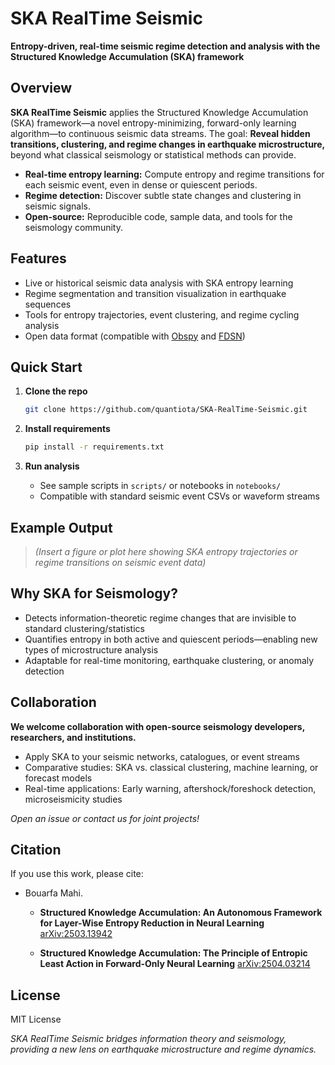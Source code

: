 # SKA RealTime Seismic

**Entropy-driven, real-time seismic regime detection and analysis with the Structured Knowledge Accumulation (SKA) framework**


## Overview

**SKA RealTime Seismic** applies the Structured Knowledge Accumulation (SKA) framework—a novel entropy-minimizing, forward-only learning algorithm—to continuous seismic data streams.
The goal: **Reveal hidden transitions, clustering, and regime changes in earthquake microstructure,** beyond what classical seismology or statistical methods can provide.

* **Real-time entropy learning:** Compute entropy and regime transitions for each seismic event, even in dense or quiescent periods.
* **Regime detection:** Discover subtle state changes and clustering in seismic signals.
* **Open-source:** Reproducible code, sample data, and tools for the seismology community.



## Features

* Live or historical seismic data analysis with SKA entropy learning
* Regime segmentation and transition visualization in earthquake sequences
* Tools for entropy trajectories, event clustering, and regime cycling analysis
* Open data format (compatible with [Obspy](https://github.com/obspy/obspy) and [FDSN](https://www.fdsn.org/))



## Quick Start

1. **Clone the repo**

   ```bash
   git clone https://github.com/quantiota/SKA-RealTime-Seismic.git
   ```
2. **Install requirements**

   ```bash
   pip install -r requirements.txt
   ```
3. **Run analysis**

   * See sample scripts in `scripts/` or notebooks in `notebooks/`
   * Compatible with standard seismic event CSVs or waveform streams


## Example Output

> *(Insert a figure or plot here showing SKA entropy trajectories or regime transitions on seismic event data)*



## Why SKA for Seismology?

* Detects information-theoretic regime changes that are invisible to standard clustering/statistics
* Quantifies entropy in both active and quiescent periods—enabling new types of microstructure analysis
* Adaptable for real-time monitoring, earthquake clustering, or anomaly detection



## Collaboration

**We welcome collaboration with open-source seismology developers, researchers, and institutions.**

* Apply SKA to your seismic networks, catalogues, or event streams
* Comparative studies: SKA vs. classical clustering, machine learning, or forecast models
* Real-time applications: Early warning, aftershock/foreshock detection, microseismicity studies

*Open an issue or contact us for joint projects!*



## Citation

If you use this work, please cite:

- Bouarfa Mahi.
  
  - **Structured Knowledge Accumulation: An Autonomous Framework for Layer-Wise Entropy Reduction in Neural Learning**
  [arXiv:2503.13942](https://arxiv.org/abs/2503.13942)

  - **Structured Knowledge Accumulation: The Principle of Entropic Least Action in Forward-Only Neural Learning**
   [arXiv:2504.03214](https://arxiv.org/abs/2503.03214)

## License

MIT License



*SKA RealTime Seismic bridges information theory and seismology, providing a new lens on earthquake microstructure and regime dynamics.*


